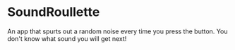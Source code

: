 # SoundRoullette
An app that spurts out a random noise every time you press the button. You don't know what sound you will get next!
